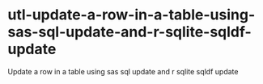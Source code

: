 # utl-update-a-row-in-a-table-using-sas-sql-update-and-r-sqlite-sqldf-update
Update a row in a table using sas sql update and r sqlite sqldf update
